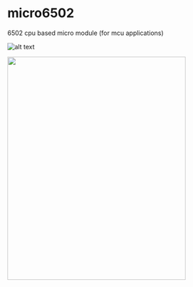 # micro6502
6502 cpu based micro module (for mcu applications)

![alt text](https://github.com/digitalinvitro/micro6502/edit/master/micro65-3D.png)

<img src="https://github.com/digitalinvitro/micro6502/edit/master/micro65-3D.png" width="400" height="500"/>
